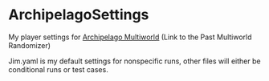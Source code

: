 # ArchipelagoSettings
My player settings for [Archipelago Multiworld](https://archipelago.gg/) (Link to the Past Multiworld Randomizer)

Jim.yaml is my default settings for nonspecific runs, other files will either be conditional runs or test cases.
